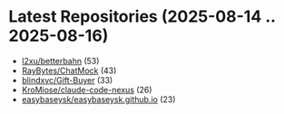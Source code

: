 # Latest Repositories (2025-08-14 .. 2025-08-16)

- [l2xu/betterbahn](https://github.com/l2xu/betterbahn) (53)
- [RayBytes/ChatMock](https://github.com/RayBytes/ChatMock) (43)
- [blindxvc/Gift-Buyer](https://github.com/blindxvc/Gift-Buyer) (33)
- [KroMiose/claude-code-nexus](https://github.com/KroMiose/claude-code-nexus) (26)
- [easybaseysk/easybaseysk.github.io](https://github.com/easybaseysk/easybaseysk.github.io) (23)
